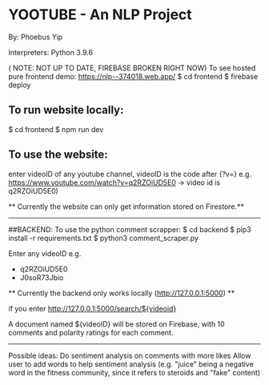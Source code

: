 # YOOTUBE - An NLP Project
By: Phoebus Yip

Interpreters: Python 3.9.6 

( NOTE: NOT UP TO DATE, FIREBASE BROKEN RIGHT NOW)
To see hosted pure frontend demo: https://nlp--374018.web.app/
$ cd frontend
$ firebase deploy

## To run website locally:
$ cd frontend
$ npm run dev

## To use the website:
enter videoID of any youtube channel, videoID is the code after {?v=}
e.g. https://www.youtube.com/watch?v=q2RZOiUD5E0 -> video id is q2RZOiUD5E0)

** Currently the website can only get information stored on Firestore.**

-----

##BACKEND:
To use the python comment scrapper:
$ cd backend
$ pip3 install -r requirements.txt
$ python3 comment_scraper.py

Enter any videoID e.g.
- q2RZOiUD5E0
- J0soR73Jbio

** Currently the backend only works locally (http://127.0.0.1:5000) **

if you enter http://127.0.0.1:5000/search/${videoid}

A document named ${videoID} will be stored on Firebase, with 10 comments and polarity ratings for each comment.

-----

Possible ideas:
Do sentiment analysis on comments with more likes
Allow user to add words to help sentiment analysis (e.g. "juice" being a negative word in the fitness community, since it refers to steroids and "fake" content)



